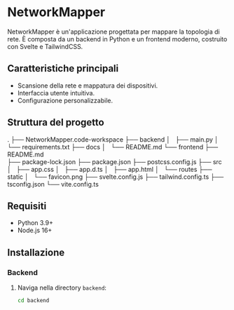# NetworkMapper

NetworkMapper è un'applicazione progettata per mappare la topologia di rete. È composta da un backend in Python e un frontend moderno, costruito con Svelte e TailwindCSS.

## Caratteristiche principali
- Scansione della rete e mappatura dei dispositivi.
- Interfaccia utente intuitiva.
- Configurazione personalizzabile.

## Struttura del progetto

.
├── NetworkMapper.code-workspace
├── backend
│   ├── main.py
│   └── requirements.txt
├── docs
│   └── README.md
└── frontend
    ├── README.md  
    ├── package-lock.json
    ├── package.json
    ├── postcss.config.js
    ├── src
    │   ├── app.css
    │   ├── app.d.ts
    │   ├── app.html
    │   └── routes
    ├── static
    │   └── favicon.png
    ├── svelte.config.js
    ├── tailwind.config.ts
    ├── tsconfig.json
    └── vite.config.ts

## Requisiti
- Python 3.9+
- Node.js 16+

## Installazione
### Backend
1. Naviga nella directory `backend`:
   ```bash
   cd backend
